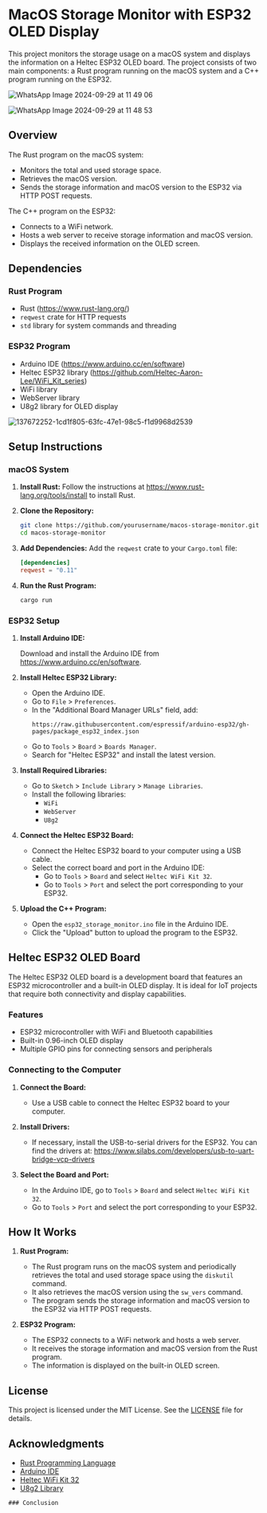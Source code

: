 # MacOS Storage Monitor with ESP32 OLED Display

This project monitors the storage usage on a macOS system and displays the information on a Heltec ESP32 OLED board. The project consists of two main components: a Rust program running on the macOS system and a C++ program running on the ESP32.



![WhatsApp Image 2024-09-29 at 11 49 06](https://github.com/user-attachments/assets/93230ee0-9ffc-4bc3-b5d3-6fde05b98d45)

![WhatsApp Image 2024-09-29 at 11 48 53](https://github.com/user-attachments/assets/8be56feb-33d1-43c3-b101-0f2a012f3014)


## Overview

The Rust program on the macOS system:
- Monitors the total and used storage space.
- Retrieves the macOS version.
- Sends the storage information and macOS version to the ESP32 via HTTP POST requests.

The C++ program on the ESP32:
- Connects to a WiFi network.
- Hosts a web server to receive storage information and macOS version.
- Displays the received information on the OLED screen.

## Dependencies

### Rust Program

- Rust (https://www.rust-lang.org/)
- `reqwest` crate for HTTP requests
- `std` library for system commands and threading

### ESP32 Program

- Arduino IDE (https://www.arduino.cc/en/software)
- Heltec ESP32 library (https://github.com/Heltec-Aaron-Lee/WiFi_Kit_series)
- WiFi library
- WebServer library
- U8g2 library for OLED display

![137672252-1cd1f805-63fc-47e1-98c5-f1d9968d2539](https://github.com/user-attachments/assets/5c446299-c1bb-4678-9b04-6ab492363d98)


## Setup Instructions

### macOS System

1. **Install Rust:**
   Follow the instructions at https://www.rust-lang.org/tools/install to install Rust.

2. **Clone the Repository:**
   ```sh
   git clone https://github.com/yourusername/macos-storage-monitor.git
   cd macos-storage-monitor
   ```

3. **Add Dependencies:**
   Add the `reqwest` crate to your `Cargo.toml` file:
   ```toml
   [dependencies]
   reqwest = "0.11"
   ```

4. **Run the Rust Program:**
   ```sh
   cargo run
   ```

### ESP32 Setup

1. **Install Arduino IDE:**

   Download and install the Arduino IDE from https://www.arduino.cc/en/software.

2. **Install Heltec ESP32 Library:**
   - Open the Arduino IDE.
   - Go to `File` > `Preferences`.
   - In the "Additional Board Manager URLs" field, add:
     ```
     https://raw.githubusercontent.com/espressif/arduino-esp32/gh-pages/package_esp32_index.json
     ```
   - Go to `Tools` > `Board` > `Boards Manager`.
   - Search for "Heltec ESP32" and install the latest version.

3. **Install Required Libraries:**
   - Go to `Sketch` > `Include Library` > `Manage Libraries`.
   - Install the following libraries:
     - `WiFi`
     - `WebServer`
     - `U8g2`

4. **Connect the Heltec ESP32 Board:**
   - Connect the Heltec ESP32 board to your computer using a USB cable.
   - Select the correct board and port in the Arduino IDE:
     - Go to `Tools` > `Board` and select `Heltec WiFi Kit 32`.
     - Go to `Tools` > `Port` and select the port corresponding to your ESP32.

5. **Upload the C++ Program:**
   - Open the `esp32_storage_monitor.ino` file in the Arduino IDE.
   - Click the "Upload" button to upload the program to the ESP32.

## Heltec ESP32 OLED Board

The Heltec ESP32 OLED board is a development board that features an ESP32 microcontroller and a built-in OLED display. It is ideal for IoT projects that require both connectivity and display capabilities.

### Features

- ESP32 microcontroller with WiFi and Bluetooth capabilities
- Built-in 0.96-inch OLED display
- Multiple GPIO pins for connecting sensors and peripherals

### Connecting to the Computer

1. **Connect the Board:**
   - Use a USB cable to connect the Heltec ESP32 board to your computer.

2. **Install Drivers:**
   - If necessary, install the USB-to-serial drivers for the ESP32. You can find the drivers at:
     https://www.silabs.com/developers/usb-to-uart-bridge-vcp-drivers

3. **Select the Board and Port:**
   - In the Arduino IDE, go to `Tools` > `Board` and select `Heltec WiFi Kit 32`.
   - Go to `Tools` > `Port` and select the port corresponding to your ESP32.

## How It Works

1. **Rust Program:**
   - The Rust program runs on the macOS system and periodically retrieves the total and used storage space using the `diskutil` command.
   - It also retrieves the macOS version using the `sw_vers` command.
   - The program sends the storage information and macOS version to the ESP32 via HTTP POST requests.

2. **ESP32 Program:**
   - The ESP32 connects to a WiFi network and hosts a web server.
   - It receives the storage information and macOS version from the Rust program.
   - The information is displayed on the built-in OLED screen.

## License

This project is licensed under the MIT License. See the [LICENSE](LICENSE) file for details.

## Acknowledgments

- [Rust Programming Language](https://www.rust-lang.org/)
- [Arduino IDE](https://www.arduino.cc/en/software)
- [Heltec WiFi Kit 32](https://heltec.org/project/wifi-lora-32v2)
- [U8g2 Library](https://github.com/olikraus/u8g2)
```
### Conclusion
